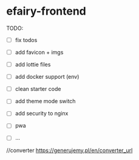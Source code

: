 # efairy-frontend


TODO:
 - [ ] fix todos 
 - [ ] add favicon + imgs
 - [ ] add lottie files
 - [ ] add docker support (env)
 - [ ] clean starter code
 - [ ] add theme mode switch
 - [ ] add security to nginx 
 - [ ] pwa
 - [ ] ...



//converter https://generujemy.pl/en/converter_url
